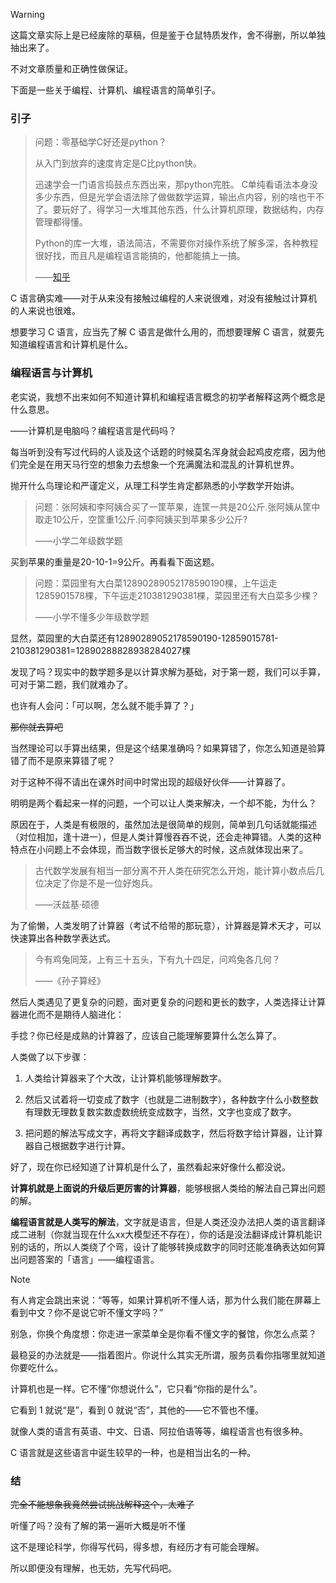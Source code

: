 > [!warning]
> 这篇文章实际上是已经废除的草稿，但是鉴于仓鼠特质发作，舍不得删，所以单独抽出来了。
>
> 不对文章质量和正确性做保证。

下面是一些关于编程、计算机、编程语言的简单引子。

### 引子

> 问题：零基础学C好还是python？
>
> 从入门到放弃的速度肯定是C比python快。
> 
> 迅速学会一门语言捣鼓点东西出来，那python完胜。
> C单纯看语法本身没多少东西，但是光学会语法除了做做数学运算，输出点内容，别的啥也干不了。要玩好了，得学习一大堆其他东西，什么计算机原理，数据结构，内存管理都得懂。
> 
> Python的库一大堆，语法简洁，不需要你对操作系统了解多深，各种教程很好找，而且凡是编程语言能搞的，他都能搞上一搞。
>
> ——[知乎](https://www.zhihu.com/question/292617457/answer/481662740)

C 语言确实难——对于从来没有接触过编程的人来说很难，对没有接触过计算机的人来说也很难。

想要学习 C 语言，应当先了解 C 语言是做什么用的，而想要理解 C 语言，就要先知道编程语言和计算机是什么。

### 编程语言与计算机
老实说，我想不出来如何不知道计算机和编程语言概念的初学者解释这两个概念是什么意思。

——计算机是电脑吗？编程语言是代码吗？

每当听到没有写过代码的人谈及这个话题的时候莫名浑身就会起鸡皮疙瘩，因为他们完全是在用天马行空的想象力去想象一个充满魔法和混乱的计算机世界。

抛开什么鸟理论和严谨定义，从理工科学生肯定都熟悉的小学数学开始讲。

> 问题：张阿姨和李阿姨合买了一筐苹果，连筐一共是20公斤.张阿姨从筐中取走10公斤，空筐重1公斤.问李阿姨买到苹果多少公斤?
>
> ——小学二年级数学题

买到苹果的重量是20-10-1=9公斤。再看看下面这题。

> 问题：菜园里有大白菜12890289052178590190棵，上午运走1285901578棵，下午运走210381290381棵，菜园里还有大白菜多少棵？
>
> ——小学不懂多少年级数学题

显然，菜园里的大白菜还有12890289052178590190-12859015781-210381290381=12890288828938284027棵

发现了吗？现实中的数学题多是以计算求解为基础，对于第一题，我们可以手算，可对于第二题，我们就难办了。

也许有人会问：「可以啊，怎么就不能手算了？」

~~那你就去算吧~~

当然理论可以手算出结果，但是这个结果准确吗？如果算错了，你怎么知道是验算错了而不是原来算错了呢？

对于这种不得不请出在课外时间中时常出现的超级好伙伴——计算器了。

明明是两个看起来一样的问题，一个可以让人类来解决，一个却不能，为什么？

原因在于，人类是有极限的，虽然加法是很简单的规则，简单到几句话就能描述（对位相加，逢十进一），但是人类计算慢吞吞不说，还会走神算错。人类的这种特点在小问题上不会体现，而当数字很长足够大的时候，这点就体现出来了。

> 古代数学发展有相当一部分离不开人类在研究怎么开炮，能计算小数点后几位决定了你是不是一位好炮兵。
>
> ——沃兹基·硕德

为了偷懒，人类发明了计算器（考试不给带的那玩意），计算器是算术天才，可以快速算出各种数学表达式。

> 今有鸡兔同笼，上有三十五头，下有九十四足，问鸡兔各几何？
>
> ——《孙子算经》

然后人类遇见了更复杂的问题，面对更复杂的问题和更长的数字，人类选择让计算器进化而不是期待人脑进化：

手捻？你已经是成熟的计算器了，应该自己能理解要算什么怎么算了。

人类做了以下步骤：

1. 人类给计算器来了个大改，让计算机能够理解数字。

2. 然后又试着将一切变成了数字（也就是二进制数字），各种数字什么小数整数有理数无理数复数实数虚数统统变成数字，当然，文字也变成了数字。

3. 把问题的解法写成文字，再将文字翻译成数字，然后将数字给计算器，让计算器自己根据数字进行计算。

好了，现在你已经知道了计算机是什么了，虽然看起来好像什么都没说。

**计算机就是上面说的升级后更厉害的计算器**，能够根据人类给的解法自己算出问题的解。

**编程语言就是人类写的解法**，文字就是语言，但是人类还没办法把人类的语言翻译成二进制（你就当现在什么xx大模型还不存在），你的话是没法翻译成计算机能识别的话的，所以人类绕了个弯，设计了能够转换成数字的同时还能准确表达如何算出问题答案的「语言」——编程语言。

> [!note]
> 有人肯定会跳出来说：“等等，如果计算机听不懂人话，那为什么我们能在屏幕上看到中文？你不是说它听不懂文字吗？”
> 
> 别急，你换个角度想：你走进一家菜单全是你看不懂文字的餐馆，你怎么点菜？
> 
> 最稳妥的办法就是——指着图片。你说什么其实无所谓，服务员看你指哪里就知道你要吃什么。
> 
> 计算机也是一样。它不懂“你想说什么”，它只看“你指的是什么”。
> 
> 它看到 1 就说“是”，看到 0 就说“否”，其他的——它不管也不懂。

就像人类的语言有英语、中文、日语、阿拉伯语等等，编程语言也有很多种。

C 语言就是这些语言中诞生较早的一种，也是相当出名的一种。

### 结

~~完全不能想象我竟然尝试挑战解释这个，太难了~~

听懂了吗？没有了解的第一遍听大概是听不懂

这不是理论科学，你得写代码，得多想，有经历才有可能会理解。

所以即便没有理解，也无妨，先写代码吧。


